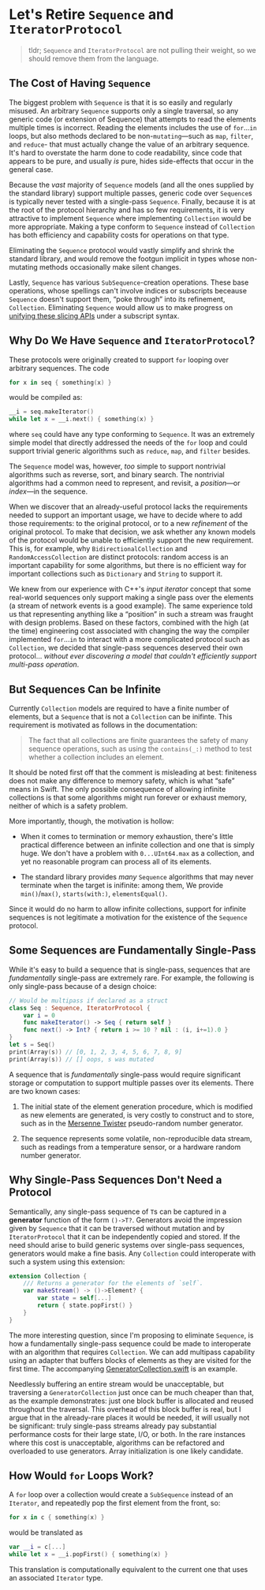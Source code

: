 # Let's Retire `Sequence` and `IteratorProtocol`

> tldr; `Sequence` and `IteratorProtocol` are not pulling their
> weight, so we should remove them from the language.

## The Cost of Having `Sequence`

The biggest problem with `Sequence` is that it is so easily and
regularly misused.  An arbitrary `Sequence` supports only a single
traversal, so any generic code (or extension of Sequence) that
attempts to read the elements multiple times is incorrect.  Reading
the elements includes the use of `for`...`in` loops, but also methods
declared to be non-`mutating`—such as `map`, `filter`, and `reduce`-
that must actually change the value of an arbitrary sequence.  It's
hard to overstate the harm done to code readability, since code that
appears to be pure, and usually *is* pure, hides side-effects that
occur in the general case.

Because the *vast* majority of `Sequence` models (and all the ones
supplied by the standard library) support multiple passes, generic
code over `Sequence`s is typically never tested with a single-pass
`Sequence`.  Finally, because it is at the root of the protocol
hierarchy and has so few requirements, it is very attractive to
implement `Sequence` where implementing `Collection` would be more
appropriate.  Making a type conform to `Sequence` instead of
`Collection` has both efficiency and capability costs for operations
on that type.

Eliminating the `Sequence` protocol would vastly simplify and shrink
the standard library, and would remove the footgun implicit in types
whose non-mutating methods occasionally make silent changes.

Lastly, `Sequence` has various `SubSequence`-creation operations.
These base operations, whose spellings can't involve indices or
subscripts beceause `Sequence` doesn't support them, “poke through”
into its refinement, `Collection`. Eliminating `Sequence` would allow
us to make progress on [unifying these slicing
APIs](https://forums.swift.org/t/shorthand-for-offsetting-startindex-and-endindex/9397/83)
under a subscript syntax.

## Why Do We Have `Sequence` and `IteratorProtocol`?

These protocols were originally created to support `for` looping over
arbitrary sequences.  The code 

```swift
for x in seq { something(x) }
```

would be compiled as:

```swift
__i = seq.makeIterator()
while let x = __i.next() { something(x) }
```

where `seq` could have any type conforming to `Sequence`.  It was an
extremely simple model that directly addressed the needs of the `for`
loop and could support trivial generic algorithms such as `reduce`,
`map`, and `filter` besides.

The `Sequence` model was, however, *too* simple to support nontrivial
algorithms such as reverse, sort, and binary search.  The nontrivial
algorithms had a common need to represent, and revisit, a
*position*—or *index*—in the sequence.

When we discover that an already-useful protocol lacks the
requirements needed to support an important usage, we have to decide
where to add those requirements: to the original protocol, or to a new
*refinement* of the original protocol.  To make that decision, we ask
whether any known models of the protocol would be unable to
efficiently support the new requirement.  This is, for example, why
`BidirectionalCollection` and `RandomAccessCollection` are distinct
protocols: random access is an important capability for some
algorithms, but there is no efficient way for important collections
such as `Dictionary` and `String` to support it.

We knew from our experience with C++'s *input iterator* concept that
some real-world sequences only support making a single pass over the
elements (a stream of network events is a good example). The same
experience told us that representing anything like a “position” in
such a stream was fraught with design problems.  Based on these
factors, combined with the high (at the time) engineering cost
associated with changing the way the compiler implemented `for`...`in`
to interact with a more complicated protocol such as `Collection`, we
decided that single-pass sequences deserved their own protocol…
*without ever discovering a model that couldn't efficiently support
multi-pass operation*.

## But Sequences Can be Infinite

Currently `Collection` models are required to have a finite number of
elements, but a `Sequence` that is not a `Collection` can be inifinte.
This requirement is motivated as follows in the documentation:

> The fact that all collections are finite guarantees the safety of
> many sequence operations, such as using the `contains(_:)` method to
> test whether a collection includes an element.

It should be noted first off that the comment is misleading at best:
finiteness does not make any difference to memory safety, which is
what “safe” means in Swift.  The only possible consequence of allowing
infinite collections is that some algorithms might run forever or
exhaust memory, neither of which is a safety problem.

More importantly, though, the motivation is hollow: 

- When it comes to termination or memory exhaustion, there's little
  practical difference between an infinite collection and one that is
  simply huge.  We don't have a problem with `0...UInt64.max` as a
  collection, and yet no reasonable program can process all of its
  elements.
  
- The standard library provides *many* `Sequence` algorithms that may
  never terminate when the target is inifinite: among them,
  We provide `min()`/`max()`, `starts(with:)`, `elementsEqual()`.

Since it would do no harm to allow infinite collections, support for
infinite sequences is not legitimate a motivation for the existence of
the `Sequence` protocol.

## Some Sequences are Fundamentally Single-Pass

While it's easy to build a sequence that is single-pass, sequences
that are *fundamentally* single-pass are extremely rare.  For example,
the following is only single-pass because of a design choice:

```swift
// Would be multipass if declared as a struct
class Seq : Sequence, IteratorProtocol {
    var i = 0
    func makeIterator() -> Seq { return self }
    func next() -> Int? { return i >= 10 ? nil : (i, i+=1).0 }
}
let s = Seq()
print(Array(s)) // [0, 1, 2, 3, 4, 5, 6, 7, 8, 9]
print(Array(s)) // [] oops, s was mutated
```

A sequence that is *fundamentally* single-pass would require
significant storage or computation to support multiple passes over its
elements.  There are two known cases:

1. The initial state of the element generation procedure, which is
   modified as new elements are generated, is very costly to construct
   and to store, such as in the [Mersenne
   Twister](https://en.wikipedia.org/wiki/Mersenne_Twister)
   pseudo-random number generator.
   
2. The sequence represents some volatile, non-reproducible data
   stream, such as readings from a temperature sensor, or a hardware
   random number generator.
   
## Why Single-Pass Sequences Don't Need a Protocol

Semantically, any single-pass sequence of `T`s can be captured in a
**generator** function of the form `()->T?`.  Generators avoid the
impression given by `Sequence` that it can be traversed without
mutation and by `IteratorProtocol` that it can be independently copied
and stored.  If the need should arise to build generic systems over
single-pass sequences, generators would make a fine basis.  Any
`Collection` could interoperate with such a system using this
extension:

```swift
extension Collection {
    /// Returns a generator for the elements of `self`.
    var makeStream() -> ()->Element? {
        var state = self[...]
        return { state.popFirst() }
    }
}
```

The more interesting question, since I'm proposing to eliminate
`Sequence`, is how a fundamentally single-pass sequence could be made
to interoperate with an algorithm that requires `Collection`.  We can
add multipass capability using an adapter that buffers blocks of
elements as they are visited for the first time. The accompanying
[GeneratorCollection.swift](GeneratorCollection.swift) is an example.

Needlessly buffering an entire stream would be unacceptable, but
traversing a `GeneratorCollection` just once can be much cheaper than
that, as the example demonstrates: just one block buffer is allocated
and reused throughout the traversal.  This overhead of this block
buffer is real, but I argue that in the already-rare places it would
be needed, it will usually not be significant: truly single-pass
streams already pay substantial performance costs for their large
state, I/O, or both.  In the rare instances where this cost is
unacceptable, algorithms can be refactored and overloaded to use
generators.  Array initialization is one likely candidate.

## How Would `for` Loops Work?

A `for` loop over a collection would create a `SubSequence` instead of
an `Iterator`, and repeatedly pop the first element from the front,
so:

```swift
for x in c { something(x) }
```

would be translated as

```swift
var __i = c[...]
while let x = __i.popFirst() { something(x) }
```

This translation is computationally equivalent to the current one that
uses an associated `Iterator` type.
